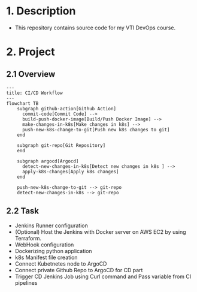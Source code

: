 # 1. Description
- This repository contains source code for my VTI DevOps course.
# 2. Project
## 2.1 Overview
```mermaid
---
title: CI/CD Workflow
---
flowchart TB
    subgraph github-action[Github Action]
      commit-code[Commit Code] -->
      build-push-docker-image[Build/Push Docker Image] -->
      make-changes-in-k8s[Make changes in k8s] -->
      push-new-k8s-change-to-git[Push new k8s changes to git]
    end

    subgraph git-repo[Git Repository]
    end

    subgraph argocd[Argocd]
      detect-new-changes-in-k8s[Detect new changes in k8s ] -->
      apply-k8s-changes[Apply k8s changes]
    end

    push-new-k8s-change-to-git --> git-repo
    detect-new-changes-in-k8s --> git-repo
```

## 2.2 Task
 - Jenkins Runner configuration
 - (Optional) Host the Jenkins with Docker server on AWS EC2 by using Terraform.
 - WebHook configuration
 - Dockerizing python application
 - k8s Manifest file creation
 - Connect Kubetnetes node to ArgoCD
 - Connect private Github Repo to ArgoCD for CD part
 - Trigger CD Jenkins Job using Curl command and Pass variable from CI pipelines





